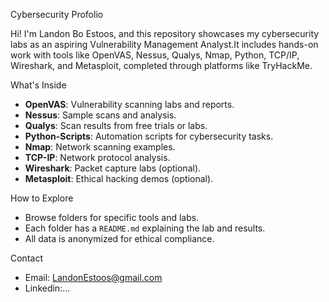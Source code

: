 Cybersecurity Profolio 

Hi! I'm Landon Bo Estoos, and this repository showcases my cybersecurity labs as an aspiring Vulnerability Management Analyst.It includes hands-on work with tools like OpenVAS, Nessus, Qualys, Nmap, Python, TCP/IP, Wireshark, and Metasploit, completed through platforms like TryHackMe.

What's Inside
- **OpenVAS**: Vulnerability scanning labs and reports.
- **Nessus**: Sample scans and analysis.
- **Qualys**: Scan results from free trials or labs.
- **Python-Scripts**: Automation scripts for cybersecurity tasks.
- **Nmap**: Network scanning examples.
- **TCP-IP**: Network protocol analysis.
- **Wireshark**: Packet capture labs (optional).
- **Metasploit**: Ethical hacking demos (optional).
  
How to Explore
- Browse folders for specific tools and labs.
- Each folder has a `README.md` explaining the lab and results.
- All data is anonymized for ethical compliance.
  
Contact
- Email: LandonEstoos@gmail.com
- Linkedin:...

